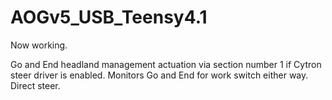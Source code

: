 # AOGv5_USB_Teensy4.1

Now working.

Go and  End headland management actuation via section number 1 if Cytron steer driver is enabled.
Monitors Go and End for work switch either way.
Direct steer.
